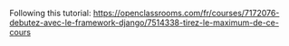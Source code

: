 Following this tutorial: https://openclassrooms.com/fr/courses/7172076-debutez-avec-le-framework-django/7514338-tirez-le-maximum-de-ce-cours
